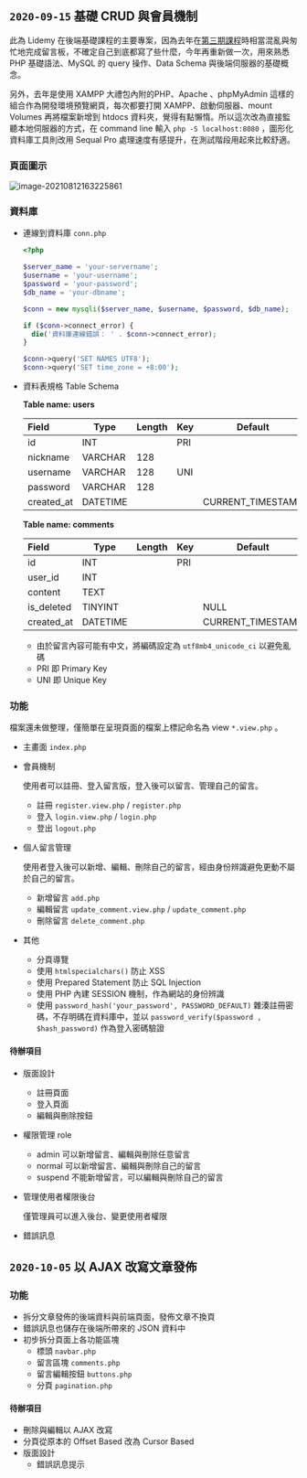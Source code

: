 ## `2020-09-15` 基礎 CRUD 與會員機制

此為 Lidemy 在後端基礎課程的主要專案，因為去年在[第三期課程](https://github.com/Lidemy/mentor-program-3rd-ZRuei/tree/master/homeworks/week12/hw1)時相當混亂與匆忙地完成留言板，不確定自己到底都寫了些什麼，今年再重新做一次，用來熟悉 PHP 基礎語法、MySQL 的 query 操作、Data Schema 與後端伺服器的基礎概念。

另外，去年是使用 XAMPP 大禮包內附的PHP、Apache 、phpMyAdmin 這樣的組合作為開發環境預覽網頁，每次都要打開 XAMPP、啟動伺服器、mount Volumes 再將檔案新增到 htdocs 資料夾，覺得有點懶惰。所以這次改為直接監聽本地伺服器的方式，在 command line 輸入 `php -S localhost:8080` ，圖形化資料庫工具則改用 Sequal Pro 處理速度有感提升，在測試階段用起來比較舒適。

### 頁面圖示

![image-20210812163225861](https://i.imgur.com/oYxi4gh.png)

### 資料庫

- 連線到資料庫 `conn.php`

  ```php
  <?php
  
  $server_name = 'your-servername';
  $username = 'your-username';
  $password = 'your-password';
  $db_name = 'your-dbname';
  
  $conn = new mysqli($server_name, $username, $password, $db_name);
  
  if ($conn->connect_error) {
    die('資料庫連線錯誤： ' . $conn->connect_error);
  }
  
  $conn->query('SET NAMES UTF8');
  $conn->query('SET time_zone = +8:00');
  ```

- 資料表規格 Table Schema

  **Table name: users**

  | Field      | Type     | Length | Key  | Default           | Extra          |
  | :--------- | -------- | ------ | ---- | ----------------- | -------------- |
  | id         | INT      |        | PRI  |                   | auto_increment |
  | nickname   | VARCHAR  | 128    |      |                   |                |
  | username   | VARCHAR  | 128    | UNI  |                   |                |
  | password   | VARCHAR  | 128    |      |                   |                |
  | created_at | DATETIME |        |      | CURRENT_TIMESTAMP |                |

  **Table name: comments**

  | Field      | Type     | Length | Key  | Default           | Extra          |
  | :--------- | -------- | ------ | ---- | ----------------- | -------------- |
  | id         | INT      |        | PRI  |                   | auto_increment |
  | user_id    | INT      |        |      |                   |                |
  | content    | TEXT     |        |      |                   |                |
  | is_deleted | TINYINT  |        |      | NULL              |                |
  | created_at | DATETIME |        |      | CURRENT_TIMESTAMP |                |

  - 由於留言內容可能有中文，將編碼設定為 `utf8mb4_unicode_ci` 以避免亂碼
  - PRI 即 Primary Key
  - UNI 即 Unique Key

### 功能

檔案還未做整理，僅簡單在呈現頁面的檔案上標記命名為  view `*.view.php` 。

- 主畫面 `index.php`

- 會員機制
	
  使用者可以註冊、登入留言版，登入後可以留言、管理自己的留言。
  
  - 註冊 `register.view.php` / `register.php`
  - 登入 `login.view.php` / `login.php`
  - 登出 `logout.php`
	
- 個人留言管理
	
  使用者登入後可以新增、編輯、刪除自己的留言，經由身份辨識避免更動不屬於自己的留言。
  
  - 新增留言 `add.php`
  - 編輯留言 `update_comment.view.php` / `update_comment.php`
  - 刪除留言 `delete_comment.php`
	
- 其他
  - 分頁導覽
  - 使用 `htmlspecialchars()` 防止 XSS
  - 使用 Prepared Statement 防止 SQL Injection
  - 使用 PHP 內建 SESSION 機制，作為網站的身份辨識
  - 使用 `password_hash('your_password', PASSWORD_DEFAULT)` 雜湊註冊密碼，不存明碼在資料庫中，並以 `password_verify($password , $hash_password)` 作為登入密碼驗證

#### 待辦項目

- 版面設計
  - 註冊頁面
  - 登入頁面
  - 編輯與刪除按鈕
  
- 權限管理 role
  - admin 可以新增留言、編輯與刪除任意留言
  - normal 可以新增留言、編輯與刪除自己的留言
  - suspend 不能新增留言，可以編輯與刪除自己的留言

- 管理使用者權限後台

  僅管理員可以進入後台、變更使用者權限

- 錯誤訊息



## `2020-10-05` 以 AJAX 改寫文章發佈



### 功能

- 拆分文章發佈的後端資料與前端頁面，發佈文章不換頁
- 錯誤訊息也儲存在後端所帶來的 JSON 資料中
- 初步拆分頁面上各功能區塊
  - 標頭 `navbar.php`
  - 留言區塊 `comments.php`
  - 留言編輯按鈕 `buttons.php`
  - 分頁 `pagination.php`

#### 待辦項目

- 刪除與編輯以 AJAX 改寫
- 分頁從原本的 Offset Based 改為 Cursor Based
- 版面設計
  - 錯誤訊息提示

